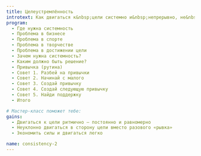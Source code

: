 ```yaml
---
title: Целеустремлённость
introtext: Как двигаться к&nbsp;цели системно и&nbsp;непрерывно, не&nbsp;бросать и&nbsp;не&nbsp;останавливаться
program: 
  - Где нужна системность
  - Проблема в бизнесе
  - Проблема в спорте
  - Проблема в творчестве
  - Проблема в достижении цели
  - Зачем нужна системность?
  - Каким должно быть решение?
  - Привычка (рутина)
  - Совет 1. Разбей на привычки
  - Совет 2. Начинай с малого
  - Совет 3. Создай привычку
  - Совет 4. Создай следующую привычку
  - Совет 5. Найди поддержку
  - Итого

# Мастер-класс поможет тебе:
gains:
  - Двигаться к цели ритмично — постоянно и равномерно
  - Неуклонно двигаться в сторону цели вместо разового «рывка»
  - Экономить силы и двигаться легко

name: consistency-2
---
```

